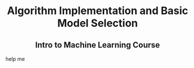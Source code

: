 <h1 align="center"> Algorithm Implementation and Basic Model Selection</h1>
<h2 align="center"> Intro to Machine Learning Course </h2>


help me
